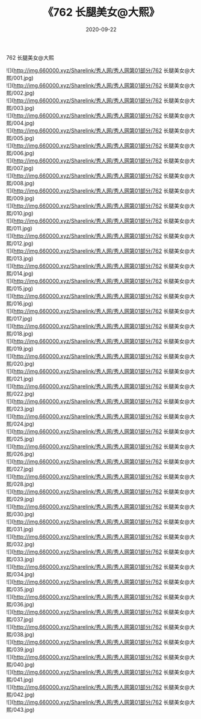 ﻿---
layout: post
title:  《762 长腿美女@大熙》
date:   2020-09-22
img: http://img.660000.xyz/Sharelink/秀人网/秀人网第01部分/762 长腿美女@大熙/000.jpg
categories: [美女, 清纯, 唯美]
---

762 长腿美女@大熙

  ![](http://img.660000.xyz/Sharelink/秀人网/秀人网第01部分/762 长腿美女@大熙/001.jpg) <br> ![](http://img.660000.xyz/Sharelink/秀人网/秀人网第01部分/762 长腿美女@大熙/002.jpg) <br> ![](http://img.660000.xyz/Sharelink/秀人网/秀人网第01部分/762 长腿美女@大熙/003.jpg) <br> ![](http://img.660000.xyz/Sharelink/秀人网/秀人网第01部分/762 长腿美女@大熙/004.jpg) <br> ![](http://img.660000.xyz/Sharelink/秀人网/秀人网第01部分/762 长腿美女@大熙/005.jpg) <br> ![](http://img.660000.xyz/Sharelink/秀人网/秀人网第01部分/762 长腿美女@大熙/006.jpg) <br> ![](http://img.660000.xyz/Sharelink/秀人网/秀人网第01部分/762 长腿美女@大熙/007.jpg) <br> ![](http://img.660000.xyz/Sharelink/秀人网/秀人网第01部分/762 长腿美女@大熙/008.jpg) <br> ![](http://img.660000.xyz/Sharelink/秀人网/秀人网第01部分/762 长腿美女@大熙/009.jpg) <br> ![](http://img.660000.xyz/Sharelink/秀人网/秀人网第01部分/762 长腿美女@大熙/010.jpg) <br> ![](http://img.660000.xyz/Sharelink/秀人网/秀人网第01部分/762 长腿美女@大熙/011.jpg) <br> ![](http://img.660000.xyz/Sharelink/秀人网/秀人网第01部分/762 长腿美女@大熙/012.jpg) <br> ![](http://img.660000.xyz/Sharelink/秀人网/秀人网第01部分/762 长腿美女@大熙/013.jpg) <br> ![](http://img.660000.xyz/Sharelink/秀人网/秀人网第01部分/762 长腿美女@大熙/014.jpg) <br> ![](http://img.660000.xyz/Sharelink/秀人网/秀人网第01部分/762 长腿美女@大熙/015.jpg) <br> ![](http://img.660000.xyz/Sharelink/秀人网/秀人网第01部分/762 长腿美女@大熙/016.jpg) <br> ![](http://img.660000.xyz/Sharelink/秀人网/秀人网第01部分/762 长腿美女@大熙/017.jpg) <br> ![](http://img.660000.xyz/Sharelink/秀人网/秀人网第01部分/762 长腿美女@大熙/018.jpg) <br> ![](http://img.660000.xyz/Sharelink/秀人网/秀人网第01部分/762 长腿美女@大熙/019.jpg) <br> ![](http://img.660000.xyz/Sharelink/秀人网/秀人网第01部分/762 长腿美女@大熙/020.jpg) <br> ![](http://img.660000.xyz/Sharelink/秀人网/秀人网第01部分/762 长腿美女@大熙/021.jpg) <br> ![](http://img.660000.xyz/Sharelink/秀人网/秀人网第01部分/762 长腿美女@大熙/022.jpg) <br> ![](http://img.660000.xyz/Sharelink/秀人网/秀人网第01部分/762 长腿美女@大熙/023.jpg) <br> ![](http://img.660000.xyz/Sharelink/秀人网/秀人网第01部分/762 长腿美女@大熙/024.jpg) <br> ![](http://img.660000.xyz/Sharelink/秀人网/秀人网第01部分/762 长腿美女@大熙/025.jpg) <br> ![](http://img.660000.xyz/Sharelink/秀人网/秀人网第01部分/762 长腿美女@大熙/026.jpg) <br> ![](http://img.660000.xyz/Sharelink/秀人网/秀人网第01部分/762 长腿美女@大熙/027.jpg) <br> ![](http://img.660000.xyz/Sharelink/秀人网/秀人网第01部分/762 长腿美女@大熙/028.jpg) <br> ![](http://img.660000.xyz/Sharelink/秀人网/秀人网第01部分/762 长腿美女@大熙/029.jpg) <br> ![](http://img.660000.xyz/Sharelink/秀人网/秀人网第01部分/762 长腿美女@大熙/030.jpg) <br> ![](http://img.660000.xyz/Sharelink/秀人网/秀人网第01部分/762 长腿美女@大熙/031.jpg) <br> ![](http://img.660000.xyz/Sharelink/秀人网/秀人网第01部分/762 长腿美女@大熙/032.jpg) <br> ![](http://img.660000.xyz/Sharelink/秀人网/秀人网第01部分/762 长腿美女@大熙/033.jpg) <br> ![](http://img.660000.xyz/Sharelink/秀人网/秀人网第01部分/762 长腿美女@大熙/034.jpg) <br> ![](http://img.660000.xyz/Sharelink/秀人网/秀人网第01部分/762 长腿美女@大熙/035.jpg) <br> ![](http://img.660000.xyz/Sharelink/秀人网/秀人网第01部分/762 长腿美女@大熙/036.jpg) <br> ![](http://img.660000.xyz/Sharelink/秀人网/秀人网第01部分/762 长腿美女@大熙/037.jpg) <br> ![](http://img.660000.xyz/Sharelink/秀人网/秀人网第01部分/762 长腿美女@大熙/038.jpg) <br> ![](http://img.660000.xyz/Sharelink/秀人网/秀人网第01部分/762 长腿美女@大熙/039.jpg) <br> ![](http://img.660000.xyz/Sharelink/秀人网/秀人网第01部分/762 长腿美女@大熙/040.jpg) <br> ![](http://img.660000.xyz/Sharelink/秀人网/秀人网第01部分/762 长腿美女@大熙/041.jpg) <br> ![](http://img.660000.xyz/Sharelink/秀人网/秀人网第01部分/762 长腿美女@大熙/042.jpg) <br> ![](http://img.660000.xyz/Sharelink/秀人网/秀人网第01部分/762 长腿美女@大熙/043.jpg) <br>